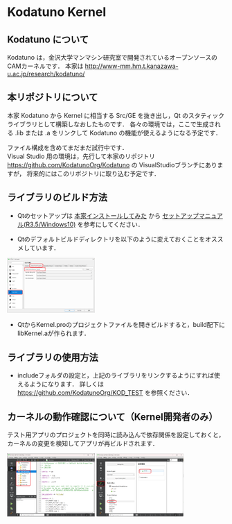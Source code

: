 # Kodatuno Kernel

## Kodatuno について
Kodatuno は，金沢大学マンマシン研究室で開発されているオープンソースのCAMカーネルです．
本家は <http://www-mm.hm.t.kanazawa-u.ac.jp/research/kodatuno/>

## 本リポジトリについて
本家 Kodatuno から Kernel に相当する Src/GE を抜き出し，Qt のスタティックライブラリとして構築しなおしたものです．
各々の環境では，ここで生成される .lib または .a をリンクして Kodatuno の機能が使えるようになる予定です．

ファイル構成を含めてまだまだ試行中です．  
Visual Studio 用の環境は，先行して本家のリポジトリ <https://github.com/KodatunoOrg/Kodatuno> の VisualStudioブランチにありますが，
将来的にはこのリポジトリに取り込む予定です．

## ライブラリのビルド方法

* Qtのセットアップは [本家インストールしてみた](http://www-mm.hm.t.kanazawa-u.ac.jp/research/kodatuno/inst/) から
 [セットアップマニュアル(R3.5/Windows10)](http://www-mm.hm.t.kanazawa-u.ac.jp/research/kodatuno/inst/20220617-01/SetUpGuide_R3.5_win10.pdf) を参考にしてください．

* Qtのデフォルトビルドディレクトリを以下のように変えておくことをオススメしています．

<img src="./QtSetup.png" width="40%">

* QtからKernel.proのプロジェクトファイルを開きビルドすると，build配下にlibKernel.aが作られます．

## ライブラリの使用方法

* includeフォルダの設定と，上記のライブラリをリンクするようにすれば使えるようになります．
詳しくは <https://github.com/KodatunoOrg/KOD_TEST> を参照ください．

## カーネルの動作確認について（Kernel開発者のみ）
テスト用アプリのプロジェクトを同時に読み込んで依存関係を設定しておくと，
カーネルの変更を検知してアプリが再ビルドされます．

<img src="./KernelTest01.png" width="40%">

<img src="./KernelTest02.png" width="40%">
